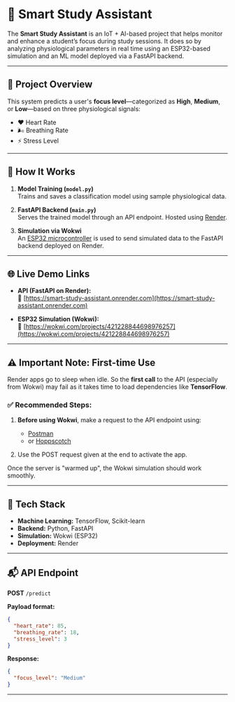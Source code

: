
# 🧠 Smart Study Assistant

The **Smart Study Assistant** is an IoT + AI-based project that helps monitor and enhance a student’s focus during study sessions. It does so by analyzing physiological parameters in real time using an ESP32-based simulation and an ML model deployed via a FastAPI backend.

---

## 🚀 Project Overview

This system predicts a user's **focus level**—categorized as **High**, **Medium**, or **Low**—based on three physiological signals:

- ❤️ Heart Rate  
- 🌬️ Breathing Rate  
- ⚡ Stress Level

---

## 🧠 How It Works

1. **Model Training (`model.py`)**  
   Trains and saves a classification model using sample physiological data.

2. **FastAPI Backend (`main.py`)**  
   Serves the trained model through an API endpoint. Hosted using [Render](https://render.com/).

3. **Simulation via Wokwi**  
   An [ESP32 microcontroller](https://www.espressif.com/en/products/socs/esp32) is used to send simulated data to the FastAPI backend deployed on Render.

---

## 🌐 Live Demo Links

- **API (FastAPI on Render):**  
  🔗 [https://smart-study-assistant.onrender.com](https://smart-study-assistant.onrender.com)

- **ESP32 Simulation (Wokwi):**  
  🔗 [https://wokwi.com/projects/421228844698976257](https://wokwi.com/projects/421228844698976257)

---

## ⚠️ Important Note: First-time Use

Render apps go to sleep when idle. So the **first call** to the API (especially from Wokwi) may fail as it takes time to load dependencies like **TensorFlow**.

### ✅ Recommended Steps:

1. **Before using Wokwi**, make a request to the API endpoint using:
   - [Postman](https://www.postman.com/)  
   - or [Hoppscotch](https://hoppscotch.io/)

2. Use the POST request given at the end to activate the app.

Once the server is "warmed up", the Wokwi simulation should work smoothly.

---

## 🧰 Tech Stack

- **Machine Learning:** TensorFlow, Scikit-learn  
- **Backend:** Python, FastAPI  
- **Simulation:** Wokwi (ESP32)  
- **Deployment:** Render

---

## 📬 API Endpoint

**POST** `/predict`

**Payload format:**

```json
{
  "heart_rate": 85,
  "breathing_rate": 18,
  "stress_level": 3
}
```

**Response:**

```json
{
  "focus_level": "Medium"
}
```

---
